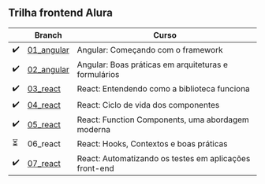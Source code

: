 ## Trilha frontend Alura
|  | Branch | Curso |
| --- | --- | --- |
| ✔️ | [01_angular](https://github.com/JuliaAzt/Trilha_frontend/tree/01_angular) | Angular: Começando com o framework |
| ✔️ | [02_angular](https://github.com/JuliaAzt/Trilha_frontend/tree/02_angular) | Angular: Boas práticas em arquiteturas e formulários |
| ✔️ | [03_react](https://github.com/JuliaAzt/Trilha_frontend/tree/03_react) | React: Entendendo como a biblioteca funciona |
| ✔️ | [04_react](https://github.com/JuliaAzt/Trilha_frontend/tree/04_react) | React: Ciclo de vida dos componentes |
| ✔️ | [05_react](https://github.com/JuliaAzt/Trilha_frontend/tree/05_react) | React: Function Components, uma abordagem moderna |
| ⏳ | 06_react | React: Hooks, Contextos e boas práticas |
| ✔️ | [07_react](https://github.com/JuliaAzt/Trilha_frontend/tree/07_react)  | React: Automatizando os testes em aplicações front-end |

